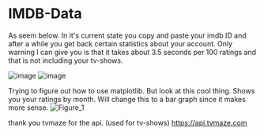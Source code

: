 # IMDB-Data
As seem below. In it's current state you copy and paste your imdb ID and after a while you get back certain statistics about your account.
Only warning I can give you is that it takes about 3.5 seconds per 100 ratings and that is not including your tv-shows.

![image](https://user-images.githubusercontent.com/75546186/208280371-f1bdbe0b-3f9f-49d3-aa5a-21ab9fb9c325.png)
![image](https://user-images.githubusercontent.com/75546186/208280337-2869c1be-691a-4a76-9be0-281774d32f79.png)

Trying to figure out how to use matplotlib. But look at this cool thing. Shows you your ratings by month.
Will change this to a bar graph since it makes more sense.
![Figure_1](https://user-images.githubusercontent.com/75546186/211492879-e5810b05-ea34-432b-92d5-0d850e22bd99.png)


thank you tvmaze for the api. (used for tv-shows)
https://api.tvmaze.com
